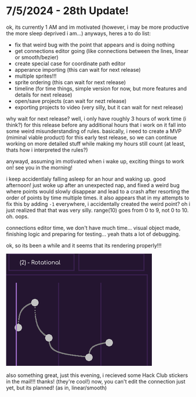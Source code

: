 # 7/5/2024 - 28th Update!

ok, its currently 1 AM and im motivated (however, i may be more productive the more sleep deprived i am...) anyways, heres a to do list:

- fix that weird bug with the point that appears and is doing nothing
- get connections editor going (like connections between the lines, linear or smooth/bezier)
- create special case for coordinate path editor
- apperance importing (this can wait for next release)
- multiple sprites!!!
- sprite ordering (this can wait for next release)
- timeline (for time things, simple version for now, but more features and details for next release)
- open/save projects (can wait for nezt release)
- exporting projects to video (very silly, but it can wait for next release)

why wait for next release? well, i only have roughly 3 hours of work time (i think?) for this release before any additional hours that i work on it fall into some weird misunderstanding of rules. basically, i need to create a MVP (miminal viable product) for this early test release, so we can continue working on more detailed stuff while making my hours still count (at least, thats how i interpreted the rules?)

anywayd, assuming im motivated when i wake up, exciting things to work on! see you in the morning!

i keep accidentlaly falling asleep for an hour and waking up. good afternoon! just woke up after an unexpected nap, and fixed a weird bug where points would slowly disappear and lead to a crash after resorting the order of points by time multiple times. it also appears that in my attempts to fix this by adding `-1` everywhere, i accidentally created the weird point? oh i just realized that that was very silly. range(10) goes from 0 to 9, not 0 to 10. oh. oops.

connections editor time, we don't have much time... visual object made, finishing logic and preparing for testing... yeah thats a lot of debugging.

ok, so its been a while and it seems that its rendering properly!!!

![yay](</updatelogs/images/072024/07052024 - 1.png>)

also something great, just this evening, i recieved some Hack Club stickers in the mail!!! thanks! (they're cool!) now, you can't edit the connection just yet, but its planned! (as in, linear/smooth)